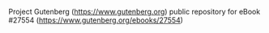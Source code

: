 Project Gutenberg (https://www.gutenberg.org) public repository for eBook #27554 (https://www.gutenberg.org/ebooks/27554)

